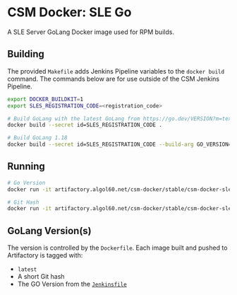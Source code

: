 # CSM Docker: SLE Go

A SLE Server GoLang Docker image used for RPM builds.

## Building

The provided `Makefile` adds Jenkins Pipeline variables to the `docker build` command. The commands below are for use outside of the CSM Jenkins Pipeline.

```bash
export DOCKER_BUILDKIT=1
export SLES_REGISTRATION_CODE=<registration_code>

# Build GoLang with the latest GoLang from https://go.dev/VERSION?m=text
docker build --secret id=SLES_REGISTRATION_CODE .

# Build GoLang 1.18
docker build --secret id=SLES_REGISTRATION_CODE --build-arg GO_VERSION=go1.18 .

```

## Running

```bash
# Go Version
docker run -it artifactory.algol60.net/csm-docker/stable/csm-docker-sle-go:1.17

# Git Hash
docker run -it artifactory.algol60.net/csm-docker/stable/csm-docker-sle-go:<hash>
```

## GoLang Version(s)

The version is controlled by the `Dockerfile`. Each image built and pushed to Artifactory is tagged with:
- `latest`
- A short Git hash
- The GO Version from the [`Jenkinsfile`](https://github.com/Cray-HPE/csm-docker-sle-go/blob/main/Jenkinsfile.github#L4)

